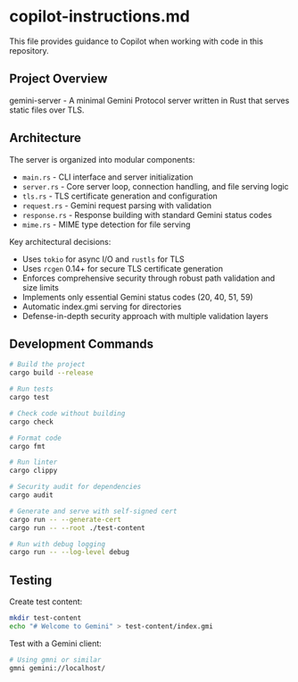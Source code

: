 # copilot-instructions.md

This file provides guidance to Copilot when working with code in this repository.

## Project Overview

gemini-server - A minimal Gemini Protocol server written in Rust that serves static files over TLS.

## Architecture

The server is organized into modular components:

- `main.rs` - CLI interface and server initialization
- `server.rs` - Core server loop, connection handling, and file serving logic
- `tls.rs` - TLS certificate generation and configuration
- `request.rs` - Gemini request parsing with validation
- `response.rs` - Response building with standard Gemini status codes
- `mime.rs` - MIME type detection for file serving

Key architectural decisions:
- Uses `tokio` for async I/O and `rustls` for TLS
- Uses `rcgen` 0.14+ for secure TLS certificate generation
- Enforces comprehensive security through robust path validation and size limits
- Implements only essential Gemini status codes (20, 40, 51, 59)
- Automatic index.gmi serving for directories
- Defense-in-depth security approach with multiple validation layers

## Development Commands

```bash
# Build the project
cargo build --release

# Run tests
cargo test

# Check code without building
cargo check

# Format code
cargo fmt

# Run linter
cargo clippy

# Security audit for dependencies
cargo audit

# Generate and serve with self-signed cert
cargo run -- --generate-cert
cargo run -- --root ./test-content

# Run with debug logging
cargo run -- --log-level debug
```

## Testing

Create test content:
```bash
mkdir test-content
echo "# Welcome to Gemini" > test-content/index.gmi
```

Test with a Gemini client:
```bash
# Using gmni or similar
gmni gemini://localhost/
```